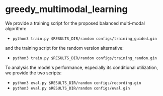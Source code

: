 # greedy_multimodal_learning

We provide a training script for the proposed balanced multi-modal algorithm:

* `python3 train.py $RESULTS_DIR/random configs/training_guided.gin`

and the training script for the random version alternative:

* `python3 train.py $RESULTS_DIR/random configs/training_random.gin`

To analysis the model's performance, especially its conditional utilization, we provide the two scripts:

* `python3 eval.py $RESULTS_DIR/random configs/recording.gin`
* `python3 eval.py $RESULTS_DIR/random configs/eval.gin`

